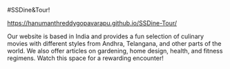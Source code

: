 #SSDine&Tour!

https://hanumanthreddygopavarapu.github.io/SSDine-Tour/

Our website is based in India and provides a fun selection of culinary movies with different styles from Andhra, Telangana, and other parts of the world. We also offer articles on gardening, home design, health, and fitness regimens. Watch this space for a rewarding encounter!
